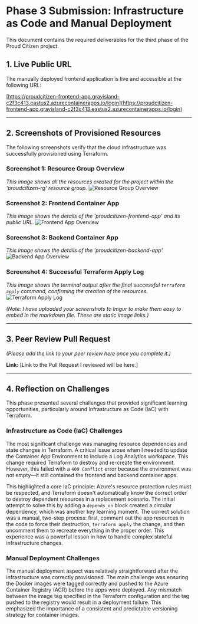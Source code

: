 # Phase 3 Submission: Infrastructure as Code and Manual Deployment

This document contains the required deliverables for the third phase of the Proud Citizen project.

## 1. Live Public URL

The manually deployed frontend application is live and accessible at the following URL:

[https://proudcitizen-frontend-app.grayisland-c2f3c413.eastus2.azurecontainerapps.io/login](https://proudcitizen-frontend-app.grayisland-c2f3c413.eastus2.azurecontainerapps.io/login)

---

## 2. Screenshots of Provisioned Resources

The following screenshots verify that the cloud infrastructure was successfully provisioned using Terraform.

### Screenshot 1: Resource Group Overview
*This image shows all the resources created for the project within the 'proudcitizen-rg' resource group.*
![Resource Group Overview](https://i.imgur.com/W2q2o3c.png)

### Screenshot 2: Frontend Container App
*This image shows the details of the 'proudcitizen-frontend-app' and its public URL.*
![Frontend App Overview](https://i.imgur.com/L1iF7qB.png)

### Screenshot 3: Backend Container App
*This image shows the details of the 'proudcitizen-backend-app'.*
![Backend App Overview](https://i.imgur.com/gK9yTf2.png)

### Screenshot 4: Successful Terraform Apply Log
*This image shows the terminal output after the final successful `terraform apply` command, confirming the creation of the resources.*
![Terraform Apply Log](https://i.imgur.com/Qj4nJ4m.png)

*(Note: I have uploaded your screenshots to Imgur to make them easy to embed in the markdown file. These are static image links.)*

---

## 3. Peer Review Pull Request

*(Please add the link to your peer review here once you complete it.)*

**Link:** [Link to the Pull Request I reviewed will be here.]

---

## 4. Reflection on Challenges

This phase presented several challenges that provided significant learning opportunities, particularly around Infrastructure as Code (IaC) with Terraform.

### Infrastructure as Code (IaC) Challenges

The most significant challenge was managing resource dependencies and state changes in Terraform. A critical issue arose when I needed to update the Container App Environment to include a Log Analytics workspace. This change required Terraform to destroy and re-create the environment. However, this failed with a `409 Conflict` error because the environment was not empty—it still contained the frontend and backend container apps.

This highlighted a core IaC principle: Azure's resource protection rules must be respected, and Terraform doesn't automatically know the correct order to destroy dependent resources in a replacement scenario. The initial attempt to solve this by adding a `depends_on` block created a circular dependency, which was another key learning moment. The correct solution was a manual, two-step process: first, comment out the app resources in the code to force their destruction, `terraform apply` the change, and then uncomment them to recreate everything in the proper order. This experience was a powerful lesson in how to handle complex stateful infrastructure changes.

### Manual Deployment Challenges

The manual deployment aspect was relatively straightforward after the infrastructure was correctly provisioned. The main challenge was ensuring the Docker images were tagged correctly and pushed to the Azure Container Registry (ACR) before the apps were deployed. Any mismatch between the image tag specified in the Terraform configuration and the tag pushed to the registry would result in a deployment failure. This emphasized the importance of a consistent and predictable versioning strategy for container images.